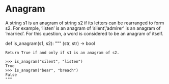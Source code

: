 # Anagram

A string s1 is an anagram of string s2 if its letters can be rearranged to form s2. For example,
’listen’ is an anagram of ’silent’,’admirer’ is an anagram of ’married’. For this question, a word
is considered to be an anagram of itself.

def is_anagram(s1, s2): """ (str, str) -> bool

    Return True if and only if s1 is an anagram of s2.

    >>> is_anagram("silent", "listen")
    True
    >>> is_anagram("bear", "breach")
    False
    """
